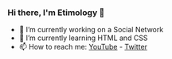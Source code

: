 ### Hi there, I'm Etimology 👋

- 🔭 I’m currently working on a Social Network
- 🌱 I’m currently learning HTML and CSS 
- 📫 How to reach me: [YouTube](https://www.youtube.com/channel/UCohKir-O0ZqYlfwywLaIKpw) - [Twitter](https://twitter.com/etimologyyy)
